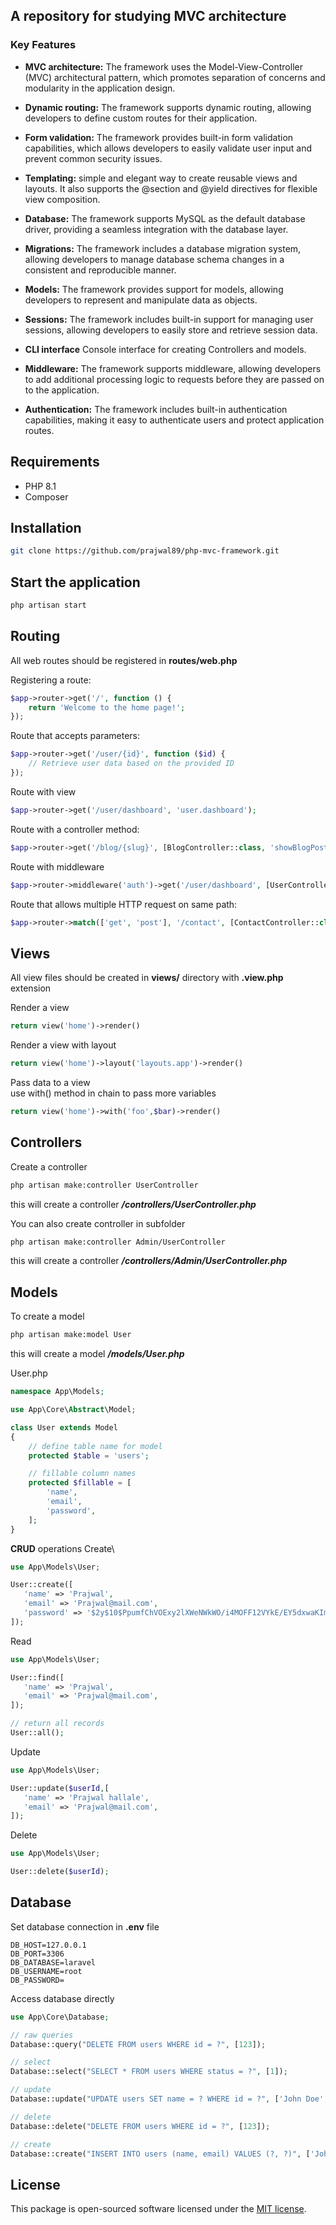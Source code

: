 ## A repository for studying MVC architecture

### Key Features

- **MVC architecture:** The framework uses the Model-View-Controller (MVC) architectural pattern, which promotes separation of concerns and modularity in the application design.

- **Dynamic routing:** The framework supports dynamic routing, allowing developers to define custom routes for their application.

- **Form validation:** The framework provides built-in form validation capabilities, which allows developers to easily validate user input and prevent common security issues.

- **Templating:** simple and elegant way to create reusable views and layouts. It also supports the @section and @yield directives for flexible view composition.

- **Database:** The framework supports MySQL as the default database driver, providing a seamless integration with the database layer.

- **Migrations:** The framework includes a database migration system, allowing developers to manage database schema changes in a consistent and reproducible manner.

- **Models:** The framework provides support for models, allowing developers to represent and manipulate data as objects.

- **Sessions:** The framework includes built-in support for managing user sessions, allowing developers to easily store and retrieve session data.
  
- **CLI interface** Console interface for creating Controllers and models.

- **Middleware:** The framework supports middleware, allowing developers to add additional processing logic to requests before they are passed on to the application.

- **Authentication:** The framework includes built-in authentication capabilities, making it easy to authenticate users and protect application routes.


## Requirements
- PHP 8.1
- Composer

## Installation
```bash
git clone https://github.com/prajwal89/php-mvc-framework.git
```

## Start the application

```bash
php artisan start
```




## Routing
All web routes should be registered in **routes/web.php**

Registering a route:
```php
$app->router->get('/', function () {
    return 'Welcome to the home page!';
});
```

Route that accepts parameters:
```php
$app->router->get('/user/{id}', function ($id) {
    // Retrieve user data based on the provided ID
});
```
Route with view 
```php
$app->router->get('/user/dashboard', 'user.dashboard');
```

Route with a controller method:
```php
$app->router->get('/blog/{slug}', [BlogController::class, 'showBlogPost']);
```

Route with middleware
```php
$app->router->middleware('auth')->get('/user/dashboard', [UserController::class, 'dashboard']);
```

Route that allows multiple HTTP request on same path:
```php
$app->router->match(['get', 'post'], '/contact', [ContactController::class, 'index']);
```





## Views
All view files should be created in **views/** directory with **.view.php** extension

Render a view
```php
return view('home')->render()
```

Render a view with layout
```php
return view('home')->layout('layouts.app')->render()
```

Pass data to a view\
use with() method in chain to pass more variables 
```php
return view('home')->with('foo',$bar)->render()
```





## Controllers

Create a controller 
```bash
php artisan make:controller UserController
```
this will create a controller ***/controllers/UserController.php***

You can also create controller in subfolder
```bash
php artisan make:controller Admin/UserController
```
this will create a controller ***/controllers/Admin/UserController.php***






## Models
To create a model 
```bash
php artisan make:model User
```
this will create a model ***/models/User.php***

User.php
```php
namespace App\Models;

use App\Core\Abstract\Model;

class User extends Model
{
    // define table name for model 
    protected $table = 'users';

    // fillable column names
    protected $fillable = [
        'name',
        'email',
        'password',
    ];
}
```

**CRUD** operations
Create\
```php
use App\Models\User;

User::create([
   'name' => 'Prajwal',
   'email' => 'Prajwal@mail.com',
   'password' => '$2y$10$PpumfChVOExy2lXWeNWkWO/i4MOFF12VYkE/EY5dxwaKImaWM8jFK',
]);
```

Read
```php
use App\Models\User;

User::find([
   'name' => 'Prajwal',
   'email' => 'Prajwal@mail.com',
]);

// return all records
User::all();
```

Update
```php
use App\Models\User;

User::update($userId,[
   'name' => 'Prajwal hallale',
   'email' => 'Prajwal@mail.com',
]);
```

Delete
```php
use App\Models\User;

User::delete($userId);
```




## Database

Set database connection in **.env** file
```env
DB_HOST=127.0.0.1
DB_PORT=3306
DB_DATABASE=laravel
DB_USERNAME=root
DB_PASSWORD=
```


Access database directly

```php
use App\Core\Database;

// raw queries
Database::query("DELETE FROM users WHERE id = ?", [123]);

// select
Database::select("SELECT * FROM users WHERE status = ?", [1]);

// update
Database::update("UPDATE users SET name = ? WHERE id = ?", ['John Doe', 123]);

// delete
Database::delete("DELETE FROM users WHERE id = ?", [123]);

// create
Database::create("INSERT INTO users (name, email) VALUES (?, ?)", ['John Doe', 'john@example.com']);
```

## License
This package is open-sourced software licensed under the [MIT license](https://opensource.org/licenses/MIT).